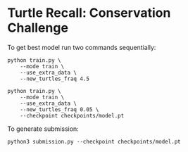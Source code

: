 # Turtle Recall: Conservation Challenge

To get best model run two commands sequentially:

```{bash}
python train.py \
    --mode train \
    --use_extra_data \
    --new_turtles_fraq 4.5
```

```{bash}
python train.py \
    --mode train \
    --use_extra_data \
    --new_turtles_fraq 0.05 \
    --checkpoint checkpoints/model.pt
```

To generate submission:
```{bash}
python3 submission.py --checkpoint checkpoints/model.pt
```
